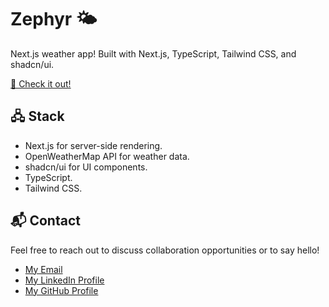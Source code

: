 # Zephyr 🌤️

Next.js weather app! Built with Next.js, TypeScript, Tailwind CSS, and shadcn/ui.

[🚀 Check it out!](https://zephyr-weather.vercel.app)

## 🖧 Stack

- Next.js for server-side rendering.
- OpenWeatherMap API for weather data.
- shadcn/ui for UI components.
- TypeScript.
- Tailwind CSS.

## 📬 Contact

Feel free to reach out to discuss collaboration opportunities or to say hello!

- [My Email](mailto:matheus.felipe.19rt@gmail.com)
- [My LinkedIn Profile](https://www.linkedin.com/in/matheus-mortari-19rt)
- [My GitHub Profile](https://github.com/matimortari)
